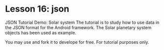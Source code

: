 # Lesson 16: json
JSON Tutorial Demo: Solar system
The tutorial is to study how to use data in the JSON format for the Android framework. The Solar planetary system objects has been used as example.

You may use and fork it to develope for free. For tutorial purposes only.
